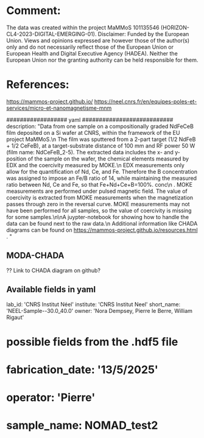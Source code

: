 # Comment:
The data was created within the project MaMMoS 101135546 (HORIZON-CL4-2023-DIGITAL-EMERGING-01).
Disclaimer: Funded by the European Union. Views and opinions expressed are however those of the author(s) only and do not necessarily reflect those of the European Union or European Health and Digital Executive Agency (HADEA). Neither the European Union nor the granting authority can be held responsible for them.


# References:
https://mammos-project.github.io/
https://neel.cnrs.fr/en/equipes-poles-et-services/micro-et-nanomagnetisme-mnm




################## yaml ###########################
description: "Data from one sample on a compositionally graded NdFeCeB film deposited on a Si wafer at CNRS, within the framework of the EU project MaMMoS.\n The film was sputtered from a 2-part target (1/2 NdFeB + 1/2 CeFeB), at a target-substrate distance of 100 mm and RF power 50 W (film name: NdCeFeB_2-5). The extracted data includes the x- and y- position of the sample on the wafer, the chemical elements measured by EDX and the coercivity measured by MOKE.\n EDX measurements only allow for the quantification of Nd, Ce, and Fe. Therefore the B concentration was assigned to impose an Fe/B ratio of 14, while maintaining the measured ratio between Nd, Ce and Fe, so that Fe+Nd+Ce+B=100%. conc\n . MOKE measurements are performed under pulsed magnetic field. The value of coercivity is extracted from MOKE measurements when the magnetization passes through zero in the reversal curve. MOKE measurements may not have been performed for all samples, so the value of coercivity is missing for some samples.\n\nA juypter-notebook for showing how to handle the data can be found next to the raw data.\n
Additional information like CHADA diagrams can be found on https://mammos-project.github.io/resources.html .
"

## MODA-CHADA
?? Link to CHADA diagram on github?

##  Available fields in yaml
  lab_id: 'CNRS Institut Néel'
  institute: 'CNRS Institut Neel'
  short_name: 'NEEL-Sample--30.0_40.0'
  owner: 'Nora Dempsey, Pierre le Berre, William Rigaut'
  
  # possible fields from the .hdf5 file	
  # fabrication_date: '13/5/2025'
  # operator: 'Pierre'
  # sample_name: NOMAD_test2


